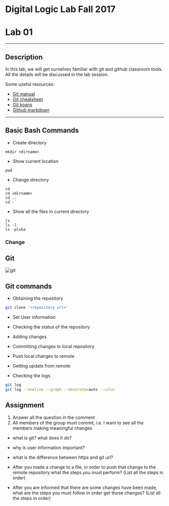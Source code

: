 # Digital Logic Lab Fall 2017
# Lab 01
-----------------------------------------------------------

## Description

In this lab, we will get ourselves familiar with git and github classroom tools.
All the details will be discussed in the lab session.

Some useful resources:
  - [Git manual](https://git-scm.com/doc)
  - [Git cheatsheet](http://ndpsoftware.com/git-cheatsheet.html)
  - [Git koans](http://stevelosh.com/blog/2013/04/git-koans/)
  - [Github markdown](https://guides.github.com/features/mastering-markdown/)
  
-----------------------------------------------------------

## Basic Bash Commands

  - Create directory
  ```Shell
  mkdir <dirname>
  ```

  - Show current location
  ```Shell
  pwd
  ```

  - Change directory
  ```Shell
  cd
  cd <dirname>
  cd ..
  cd -
  ```
  
  - Show all the files in current directory
  ```Shell
  ls
  ls -l
  ls -plsha
  ```
  
### Change 

## Git

![git](pics/git.2.14.1.png)

## Git commands
  - Obtaining the repository
  ```Bash
  git clone '<repository url>'
  ```
  
  - Set User information


  - Checking the status of the repository

  - Adding changes

  - Committing changes to local repository

  - Push local changes to remote

  - Getting update from remote

  - Checking the logs
  ```Bash
  git log
  git log --oneline --graph --decorate=auto --color
  ```

## Assignment

  1. Answer all the question in the comment
  2. All members of the group must commit, i.e. I want to see all the members making meaningful changes

  - what is git? what does it do?
  
  - why is user information important?

  - what is the difference between https and git url?
  
  - After you made a change to a file, in order to push that change to the remote repository what the steps you must perform? (List all the steps in order)

  - After you are informed that there are some changes have been made, what are the steps you must follow in order get those changes? (List all the steps in order)
